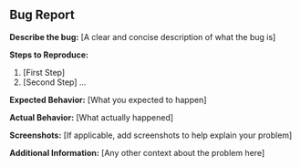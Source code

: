 ## Bug Report

**Describe the bug:**
[A clear and concise description of what the bug is]

**Steps to Reproduce:**
1. [First Step]
2. [Second Step]
...

**Expected Behavior:**
[What you expected to happen]

**Actual Behavior:**
[What actually happened]

**Screenshots:**
[If applicable, add screenshots to help explain your problem]

**Additional Information:**
[Any other context about the problem here]
